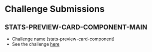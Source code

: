 
# Challenge Submissions

## STATS-PREVIEW-CARD-COMPONENT-MAIN
- Challenge name (stats-preview-card-component)
- See the challenge [here](https://www.frontendmentor.io/challenges/stats-preview-card-component-8JqbgoU62)